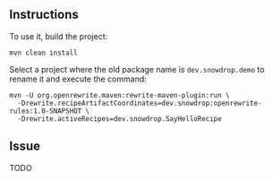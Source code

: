 ## Instructions

To use it, build the project:
```shell
mvn clean install
```

Select a project where the old package name is `dev.snowdrop.demo` to rename it and execute the command:
```shell
mvn -U org.openrewrite.maven:rewrite-maven-plugin:run \
  -Drewrite.recipeArtifactCoordinates=dev.snowdrop:openrewrite-rules:1.0-SNAPSHOT \
  -Drewrite.activeRecipes=dev.snowdrop.SayHelloRecipe
```

## Issue

TODO